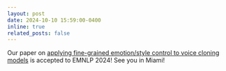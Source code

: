 ```yaml
---
layout: post
date: 2024-10-10 15:59:00-0400
inline: true
related_posts: false
---
```



Our paper on [applying fine-grained emotion/style control to voice cloning models](https://emoknob.cs.columbia.edu/) is accepted to EMNLP 2024! See you in Miami!